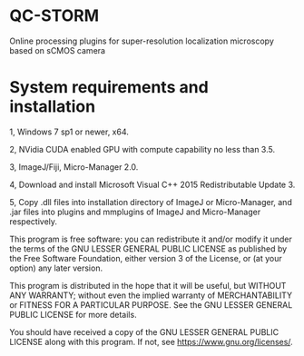 # QC-STORM
Online processing plugins for super-resolution localization microscopy based on sCMOS camera

# System requirements and installation
1, Windows 7 sp1 or newer, x64.

2, NVidia CUDA enabled GPU with compute capability no less than 3.5.

3, ImageJ/Fiji, Micro-Manager 2.0.

4, Download and install Microsoft Visual C++ 2015 Redistributable Update 3.

5, Copy .dll files into installation directory of ImageJ or Micro-Manager, and .jar files into plugins and mmplugins of ImageJ and Micro-Manager respectively.



This program is free software: you can redistribute it and/or modify it under the terms of the GNU LESSER GENERAL PUBLIC LICENSE as published by the Free Software Foundation, either version 3 of the License, or (at your option) any later version.

This program is distributed in the hope that it will be useful, but WITHOUT ANY WARRANTY; without even the implied warranty of
MERCHANTABILITY or FITNESS FOR A PARTICULAR PURPOSE.  See the GNU LESSER GENERAL PUBLIC LICENSE for more details.

You should have received a copy of the GNU LESSER GENERAL PUBLIC LICENSE along with this program.  If not, see <https://www.gnu.org/licenses/>.
